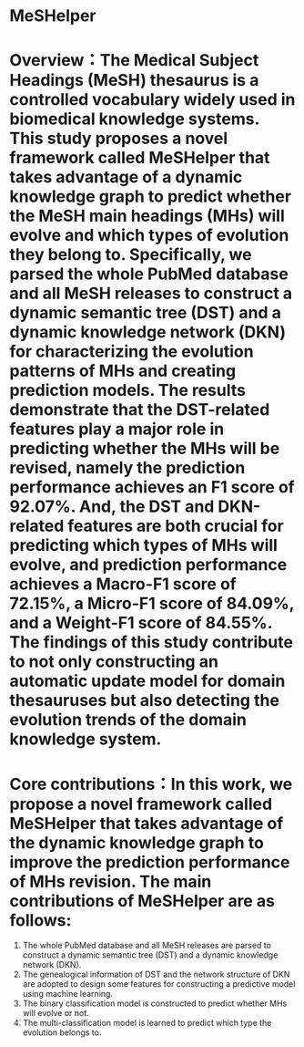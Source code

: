 # MeSHelper
# Overview：The Medical Subject Headings (MeSH) thesaurus is a controlled vocabulary widely used in biomedical knowledge systems. This study proposes a novel framework called MeSHelper that takes advantage of a dynamic knowledge graph to predict whether the MeSH main headings (MHs) will evolve and which types of evolution they belong to. Specifically, we parsed the whole PubMed database and all MeSH releases to construct a dynamic semantic tree (DST) and a dynamic knowledge network (DKN) for characterizing the evolution patterns of MHs and creating prediction models. The results demonstrate that the DST-related features play a major role in predicting whether the MHs will be revised, namely the prediction performance achieves an F1 score of 92.07%.  And, the DST and DKN-related features are both crucial for predicting which types of MHs will evolve, and prediction performance achieves a Macro-F1 score of 72.15%, a Micro-F1 score of 84.09%, and a Weight-F1 score of 84.55%. The findings of this study contribute to not only constructing an automatic update model for domain thesauruses but also detecting the evolution trends of the domain knowledge system.

# Core contributions：In this work, we propose a novel framework called MeSHelper that takes advantage of the dynamic knowledge graph to improve the prediction performance of MHs revision. The main contributions of MeSHelper are as follows:
1.	The whole PubMed database and all MeSH releases are parsed to construct a dynamic semantic tree (DST) and a dynamic knowledge network (DKN).
2.	The genealogical information of DST and the network structure of DKN are adopted to design some features for constructing a predictive model using machine learning.
3.	The binary classification model is constructed to predict whether MHs will evolve or not.
4.	The multi-classification model is learned to predict which type the evolution belongs to.

